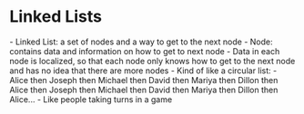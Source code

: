 <h1>Linked Lists</h1>
- Linked List: a set of nodes and a way to get to the next node
- Node: contains data and information on how to get to next node
  - Data in each node is localized, so that each node only knows how to get to the next node and has no idea that there are more nodes
- Kind of like a circular list:
  - Alice then Joseph then Michael then David then Mariya then Dillon then Alice then Joseph then Michael then David then Mariya then Dillon then Alice...
  - Like people taking turns in a game
